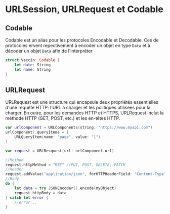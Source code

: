 # URLSession, URLRequest et Codable

## Codable
Codable est un alias pour les protocoles Encodable et Decodable. Ces de protocoles ervent repectivement à encoder un objet en type `Data` et à décoder un objet `Data` afin de l'interpréter
```swift
struct Vaccin: Codable {
    let date: String
    let name: String
}
```

## URLRequest
URLRequest est une structure qui encapsule deux propriétés essentielles d'une requête HTTP: l'URL à charger et les politiques utilisées pour la charger. En outre, pour les demandes HTTP et HTTPS, URLRequest inclut la méthode HTTP (GET, POST, etc.) et les en-têtes HTTP.
```swift
var urlComponent = URLComponents(string: "https://www.myapi.com")
urlComponent?.queryItems = [
    URLQueryItem(name: "page", value: "1")
]

var request = URLResquest(url: urlComponent.url)

//Method
request.httpMethod = "GET" //PUT, POST, DELETE, PATCH
//Header
request.addValue("application/json", forHTTPHeaderField: "Content-Type")
//Body
do {
    let data = try JSONEncoder().encode(myObject)
    request.httpBody = data
} catch let error {
    //error ..
}
```
 
